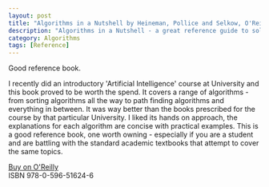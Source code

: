 ```yaml
---
layout: post
title: "Algorithms in a Nutshell by Heineman, Pollice and Selkow, O'Reilly Media"
description: "Algorithms in a Nutshell - a great reference guide to solving problems using efficient algorithms"
category: Algorithms
tags: [Reference]
---
```

Good reference book.

I recently did an introductory 'Artificial Intelligence' course at University and this book proved to be worth the spend. It covers a range of algorithms - from sorting algorithms all the way to path finding algorithms and everything in between. It was way better than the books prescribed for the course by that particular University. I liked its hands on approach, the explanations for each algorithm are concise with practical examples. This is a good reference book, one worth owning - especially if you are a student and are battling with the standard academic textbooks that attempt to cover the same topics.

[Buy on O'Reilly](http://shop.oreilly.com/product/9780596516246.do)  
ISBN 978-0-596-51624-6
